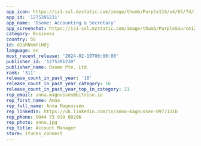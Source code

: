 ```yaml
---
app_icon: https://is1-ssl.mzstatic.com/image/thumb/Purple116/v4/65/7d/11/657d1111-c2ad-e20f-c852-fb503c4017c3/AppIcon-1x_U007emarketing-0-7-0-85-220.png/1024x1024bb.png
app_id: '1275391231'
app_name: 'Osome: Accounting & Secretary'
app_screenshot: https://is1-ssl.mzstatic.com/image/thumb/PurpleSource125/v4/67/93/ab/6793ab10-8a1e-9df1-cccf-18009bb8ea7e/e69c3692-e488-45d7-b00a-7a4292f349f7_Frame_14180.jpg/1242x2688bb.png
category: Business
country: SG
id: d1ahNnmFiHOj
language: en
most_recent_release: '2024-02-19T00:00:00'
publisher_id: '1275391230'
publisher_name: Osome Pte. Ltd.
rank: '311'
release_count_in_past_year: '18'
release_count_in_past_year_category: 16
release_count_in_past_year_top_in_category: 21
rep_email: anna.magnussen@bitrise.io
rep_first_name: Anna
rep_full_name: Anna Magnussen
rep_linkedin: https://uk.linkedin.com/in/anna-magnussen-0977131b
rep_phone: 0044 73 918 00286
rep_photo: anna.jpg
rep_title: Account Manager
store: itunes_connect
---
```

